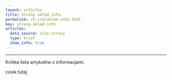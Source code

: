 ```yaml
---
layout: articles
title: Strony układ info 
permalink: /o-ird/uklad-info.html
key: strony-uklad-info
articles:
  data_source: site.strony
  type: brief
  show_info: true
---
```


<div class="article__content" markdown="1">

---

Krótka lista artykułów z informacjami.

<!--more-->
cosik tutaj

</div>

